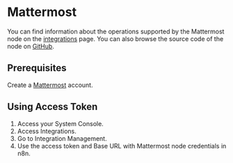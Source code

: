 # Mattermost

You can find information about the operations supported by the Mattermost node on the [integrations](https://n8n.io/integrations/n8n-nodes-base.mattermost) page. You can also browse the source code of the node on [GitHub](https://github.com/n8n-io/n8n/tree/master/packages/nodes-base/nodes/Mattermost).

## Prerequisites

Create a [Mattermost](https://www.mattermost.com/) account.

## Using Access Token
1. Access your System Console.
2. Access Integrations.
3. Go to Integration Management.
4. Use the access token and Base URL with Mattermost node credentials in n8n.

<!-- Missing GIF. Will re-add when on home machine. - Ronald 26/06/2020 -->
